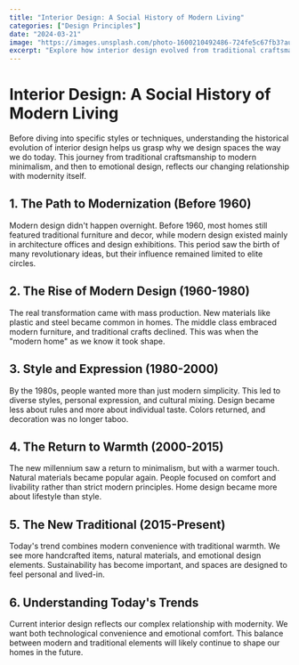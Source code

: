 ```yaml
---
title: "Interior Design: A Social History of Modern Living"
categories: ["Design Principles"]
date: "2024-03-21"
image: "https://images.unsplash.com/photo-1600210492486-724fe5c67fb3?auto=format&fit=crop&q=80&w=1920"
excerpt: "Explore how interior design evolved from traditional craftsmanship to modern minimalism, and back to emotional design - a journey that mirrors our changing relationship with modernity and tradition."
---
```


# Interior Design: A Social History of Modern Living

Before diving into specific styles or techniques, understanding the historical evolution of interior design helps us grasp why we design spaces the way we do today. This journey from traditional craftsmanship to modern minimalism, and then to emotional design, reflects our changing relationship with modernity itself.

## 1. The Path to Modernization (Before 1960)
Modern design didn't happen overnight. Before 1960, most homes still featured traditional furniture and decor, while modern design existed mainly in architecture offices and design exhibitions. This period saw the birth of many revolutionary ideas, but their influence remained limited to elite circles.

## 2. The Rise of Modern Design (1960-1980)
The real transformation came with mass production. New materials like plastic and steel became common in homes. The middle class embraced modern furniture, and traditional crafts declined. This was when the "modern home" as we know it took shape.

## 3. Style and Expression (1980-2000)
By the 1980s, people wanted more than just modern simplicity. This led to diverse styles, personal expression, and cultural mixing. Design became less about rules and more about individual taste. Colors returned, and decoration was no longer taboo.

## 4. The Return to Warmth (2000-2015)
The new millennium saw a return to minimalism, but with a warmer touch. Natural materials became popular again. People focused on comfort and livability rather than strict modern principles. Home design became more about lifestyle than style.

## 5. The New Traditional (2015-Present)
Today's trend combines modern convenience with traditional warmth. We see more handcrafted items, natural materials, and emotional design elements. Sustainability has become important, and spaces are designed to feel personal and lived-in.

## 6. Understanding Today's Trends
Current interior design reflects our complex relationship with modernity. We want both technological convenience and emotional comfort. This balance between modern and traditional elements will likely continue to shape our homes in the future. 